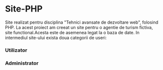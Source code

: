 # Site-PHP
Site realizat pentru disciplina "Tehnici avansate de dezvoltare web", folosind PHP.
La acest proiect am creeat un site pentru o agentie de turism fictiva, site functional.Acesta este  de asemenea legat la o baza de date.
In intermediul site-ului exista doua categorii de useri:

### Utilizator

### Administrator
